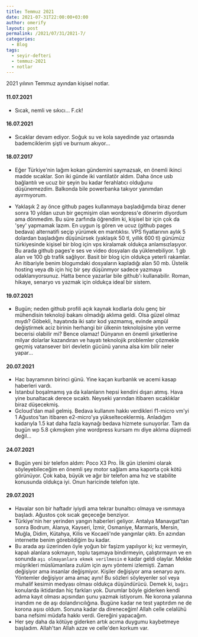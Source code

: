 ```yaml
---
title: Temmuz 2021
date: 2021-07-31T22:00:00+03:00
author: omerify
layout: post
permalink: /2021/07/31/2021-7/
categories:
  - Blog
tags:
  - seyir-defteri
  - temmuz-2021
  - notlar
---
```


2021 yılının Temmuz ayından kişisel notlar.

#### 11.07.2021

  * Sıcak, nemli ve sıkıcı... F.ck!

#### 16.07.2021

  * Sıcaklar devam ediyor. Soğuk su ve kola sayedinde yaz ortasında bademciklerim şişti ve burnum akıyor... 

#### 18.07.2017

  * Eğer Türkiye'nin lağım kokan gündemini saymazsak, en önemli ikinci madde sıcaklar. Son iki günde iki vantilatör aldım. Daha önce usb bağlantılı ve ucuz bir şeyin bu kadar ferahlatıcı olduğunu düşünemezdim. Balkonda bile powerbanka takıyor yanımdan ayırmıyorum.

  * Yaklaşık 2 ay önce github pages kullanmaya başladığımda biraz dener sonra 10 yıldan uzun bir geçmişim olan wordpress'e dönerim diyordum ama dönmedim. Bu süre zarfında öğrendim ki, kişisel bir için çok da 'şey' yapmamak lazım. En uygun iş gören ve ucuz (github pages bedava) alternatifi seçip yürümek en mantıklısı. VPS fiyatlarının aylık 5 dolardan başladığını düşünürsek (yaklaşık 50 tl, yıllık 600 tl) günümüz türkiyesinde kişisel bir blog için vps kiralamak oldukça anlamsızlaşıyor. Bu arada github pages'e ses ve video dosyaları da yüklenebiliyor. 1 gb alan ve 100 gb trafik sağlıyor. Basit bir blog için oldukça yeterli rakamlar. An itibariyle benim blogumdaki dosyaların kapladığı alan 50 mb. Üstelik hosting veya db için hiç bir şey düşünmyor sadece yazmaya odaklanıyorsunuz. Hatta bence yazarlar bile github'ı kullanabilir. Roman, hikaye, senaryo vs yazmak için oldukça ideal bir sistem.

#### 19.07.2021

  * Bugün; neden github profili açık kaynak kodlarla dolu genç bir mühendisin teknoloji bakanı olmadığı aklıma geldi. Olsa güzel olmaz mıydı? Göbekli, hayatında iki satır kod yazmamış, evinde ampül değiştirmek aciz birinin herhangi bir ülkenin teknolojisine yön verme becerisi olabilir mi? Bence olamaz! Dünyanın en önemli şirketlerine milyar dolarlar kazandıran ve hayatı teknolojik problemler çözmekle geçmiş vatansever biri devletin gücünü yanına alsa kim bilir neler yapar...

#### 20.07.2021

  * Hac bayramının birinci günü. Yine kaçan kurbanlık ve acemi kasap haberleri vardı. 
  * İstanbul boşalmamış ya da kalanların hepsi kendini dışarı atmış. Hava yine bunaltacak derece sıcaktı. Neyseki yarından itibaren sıcaklıklar biraz düşecekmiş.
  * Gcloud'dan mail gelmiş. Bedava kullanım hakkı verdikleri f1-micro vm'yi 1 Ağustos'tan itibaren e2-micro'ya yükselteceklermiş. Anladığım kadarıyla 1.5 kat daha fazla kaynağı bedava hizmete sunuyorlar. Tam da bugün wp 5.8 çıkmışken yine wordpress kursam mı diye aklıma düşmedi değil...

#### 24.07.2021

  * Bugün yeni bir telefon aldım: Poco X3 Pro. İlk gün izlenimi olarak söyleyebileceğim en önemli şey motor sağlam ama kaporta çok kötü görünüyor. Çok kaba, büyük ve ağır bir telefon ama hız ve stabilite konusunda oldukça iyi. Onun haricinde telefon işte.

#### 29.07.2021

  * Havalar son bir haftadır iyiydi ama tekrar bunaltıcı olmaya ve ısınmaya başladı. Ağustos çok sıcak geçeceğe benziyor.
  * Türkiye'nin her yerinden yangın haberleri geliyor. Antalya Manavgat'tan sonra Bodrum, Alanya, Kayseri, İzmir, Osmaniye, Marmaris, Mersin, Muğla, Didim, Kütahya, Kilis ve Kocaeli'nde yangınlar çıktı. En azından internette benim görebildiğim bu kadar.
  * Bu arada aşı üzerinden öyle yoğun bir faşizm yapılıyor ki; kız vermeyin, kapalı alanlara sokmayın, toplu taşımaya bindirmeyin, çalıştırmayın ve en sonunda  `aşı olmayanlara ekmek verilmesin` e kadar geldi olaylar. Mekke müşrikleri müslümanlara zulüm için aynı yöntemi izlemişti. Zaman değişiyor ama insanlar değişmiyor. Kişiler değişiyor ama senaryo aynı. Yöntemler değişiyor ama amaç aynı! Bu sözleri söyleyenler sol veya muhalif kesimin medyası olması oldukça düşündürücü. Demek ki, `bağzı` konularda iktidardan hiç farkları yok. Durumlar böyle giderken kendi adıma kayıt olması açısından şunu yazmak istiyorum. Ne korona yalanına inandım ne de aşı dolandırıcılığına. Bugüne kadar ne test yaptırdım ne de korona aşısı oldum. Sonuna kadar da direneceğim! Allah celle celalühü bana nefsimi müdafa hakkı verdi. Gereğini yapacağım.
  * Her şey daha da kötüye giderken artık acıma duygumu kaybetmeye başladım. Allah'tan Allah azze ve celle'den korkum var.
  